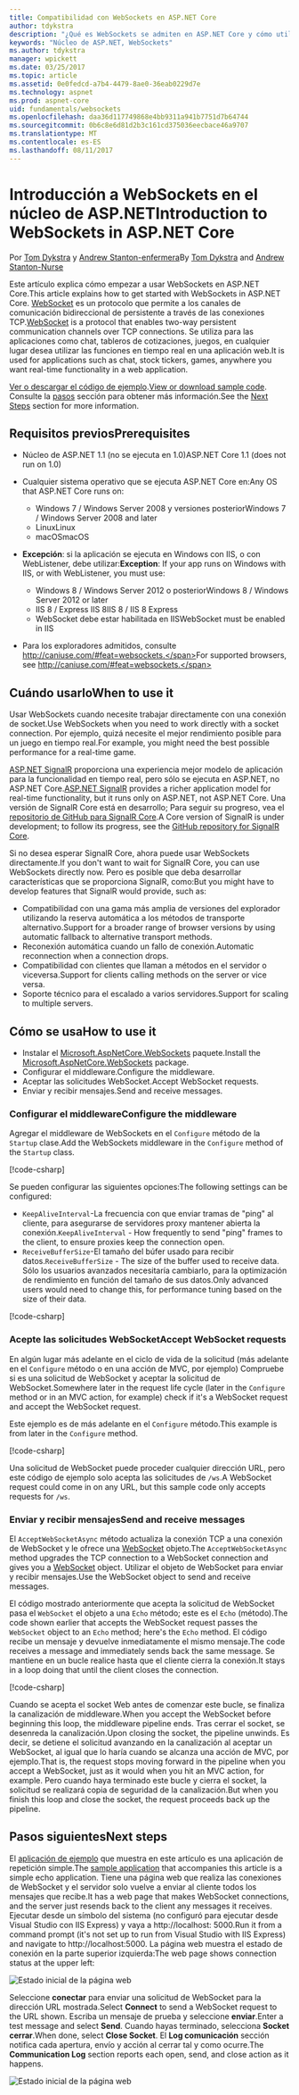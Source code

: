 ```yaml
---
title: Compatibilidad con WebSockets en ASP.NET Core
author: tdykstra
description: "¿Qué es WebSockets se admiten en ASP.NET Core y cómo utilizarlo."
keywords: "Núcleo de ASP.NET, WebSockets"
ms.author: tdykstra
manager: wpickett
ms.date: 03/25/2017
ms.topic: article
ms.assetid: 0e0fedcd-a7b4-4479-8ae0-36eab0229d7e
ms.technology: aspnet
ms.prod: aspnet-core
uid: fundamentals/websockets
ms.openlocfilehash: daa36d117749868e4bb9311a941b7751d7b64744
ms.sourcegitcommit: 0b6c8e6d81d2b3c161cd375036eecbace46a9707
ms.translationtype: MT
ms.contentlocale: es-ES
ms.lasthandoff: 08/11/2017
---
```

# <a name="introduction-to-websockets-in-aspnet-core"></a><span data-ttu-id="eb2e2-104">Introducción a WebSockets en el núcleo de ASP.NET</span><span class="sxs-lookup"><span data-stu-id="eb2e2-104">Introduction to WebSockets in ASP.NET Core</span></span>

<span data-ttu-id="eb2e2-105">Por [Tom Dykstra](https://github.com/tdykstra) y [Andrew Stanton-enfermera](https://github.com/anurse)</span><span class="sxs-lookup"><span data-stu-id="eb2e2-105">By [Tom Dykstra](https://github.com/tdykstra) and [Andrew Stanton-Nurse](https://github.com/anurse)</span></span>

<span data-ttu-id="eb2e2-106">Este artículo explica cómo empezar a usar WebSockets en ASP.NET Core.</span><span class="sxs-lookup"><span data-stu-id="eb2e2-106">This article explains how to get started with WebSockets in ASP.NET Core.</span></span> <span data-ttu-id="eb2e2-107">[WebSocket](https://en.wikipedia.org/wiki/WebSocket) es un protocolo que permite a los canales de comunicación bidireccional de persistente a través de las conexiones TCP.</span><span class="sxs-lookup"><span data-stu-id="eb2e2-107">[WebSocket](https://en.wikipedia.org/wiki/WebSocket) is a protocol that enables two-way persistent communication channels over TCP connections.</span></span> <span data-ttu-id="eb2e2-108">Se utiliza para las aplicaciones como chat, tableros de cotizaciones, juegos, en cualquier lugar desea utilizar las funciones en tiempo real en una aplicación web.</span><span class="sxs-lookup"><span data-stu-id="eb2e2-108">It is used for applications such as chat, stock tickers, games, anywhere you want real-time functionality in a web application.</span></span>

<span data-ttu-id="eb2e2-109">[Ver o descargar el código de ejemplo](https://github.com/aspnet/Docs/tree/master/aspnetcore/fundamentals/websockets/sample).</span><span class="sxs-lookup"><span data-stu-id="eb2e2-109">[View or download sample code](https://github.com/aspnet/Docs/tree/master/aspnetcore/fundamentals/websockets/sample).</span></span> <span data-ttu-id="eb2e2-110">Consulte la [pasos](#next-steps) sección para obtener más información.</span><span class="sxs-lookup"><span data-stu-id="eb2e2-110">See the [Next Steps](#next-steps) section for more information.</span></span>


## <a name="prerequisites"></a><span data-ttu-id="eb2e2-111">Requisitos previos</span><span class="sxs-lookup"><span data-stu-id="eb2e2-111">Prerequisites</span></span>

* <span data-ttu-id="eb2e2-112">Núcleo de ASP.NET 1.1 (no se ejecuta en 1.0)</span><span class="sxs-lookup"><span data-stu-id="eb2e2-112">ASP.NET Core 1.1 (does not run on 1.0)</span></span>
* <span data-ttu-id="eb2e2-113">Cualquier sistema operativo que se ejecuta ASP.NET Core en:</span><span class="sxs-lookup"><span data-stu-id="eb2e2-113">Any OS that ASP.NET Core runs on:</span></span>
  
  * <span data-ttu-id="eb2e2-114">Windows 7 / Windows Server 2008 y versiones posterior</span><span class="sxs-lookup"><span data-stu-id="eb2e2-114">Windows 7 / Windows Server 2008 and later</span></span>
  * <span data-ttu-id="eb2e2-115">Linux</span><span class="sxs-lookup"><span data-stu-id="eb2e2-115">Linux</span></span>
  * <span data-ttu-id="eb2e2-116">macOS</span><span class="sxs-lookup"><span data-stu-id="eb2e2-116">macOS</span></span>

* <span data-ttu-id="eb2e2-117">**Excepción**: si la aplicación se ejecuta en Windows con IIS, o con WebListener, debe utilizar:</span><span class="sxs-lookup"><span data-stu-id="eb2e2-117">**Exception**: If your app runs on Windows with IIS, or with WebListener, you must use:</span></span>

  * <span data-ttu-id="eb2e2-118">Windows 8 / Windows Server 2012 o posterior</span><span class="sxs-lookup"><span data-stu-id="eb2e2-118">Windows 8 / Windows Server 2012 or later</span></span>
  * <span data-ttu-id="eb2e2-119">IIS 8 / Express IIS 8</span><span class="sxs-lookup"><span data-stu-id="eb2e2-119">IIS 8 / IIS 8 Express</span></span>
  * <span data-ttu-id="eb2e2-120">WebSocket debe estar habilitada en IIS</span><span class="sxs-lookup"><span data-stu-id="eb2e2-120">WebSocket must be enabled in IIS</span></span>

* <span data-ttu-id="eb2e2-121">Para los exploradores admitidos, consulte http://caniuse.com/#feat=websockets.</span><span class="sxs-lookup"><span data-stu-id="eb2e2-121">For supported browsers, see http://caniuse.com/#feat=websockets.</span></span>

## <a name="when-to-use-it"></a><span data-ttu-id="eb2e2-122">Cuándo usarlo</span><span class="sxs-lookup"><span data-stu-id="eb2e2-122">When to use it</span></span>

<span data-ttu-id="eb2e2-123">Usar WebSockets cuando necesite trabajar directamente con una conexión de socket.</span><span class="sxs-lookup"><span data-stu-id="eb2e2-123">Use WebSockets when you need to work directly with a socket connection.</span></span> <span data-ttu-id="eb2e2-124">Por ejemplo, quizá necesite el mejor rendimiento posible para un juego en tiempo real.</span><span class="sxs-lookup"><span data-stu-id="eb2e2-124">For example, you might need the best possible performance for a real-time game.</span></span>

<span data-ttu-id="eb2e2-125">[ASP.NET SignalR](https://docs.microsoft.com/aspnet/signalr/overview/getting-started/introduction-to-signalr) proporciona una experiencia mejor modelo de aplicación para la funcionalidad en tiempo real, pero sólo se ejecuta en ASP.NET, no ASP.NET Core.</span><span class="sxs-lookup"><span data-stu-id="eb2e2-125">[ASP.NET SignalR](https://docs.microsoft.com/aspnet/signalr/overview/getting-started/introduction-to-signalr) provides a richer application model for real-time functionality, but it runs only on ASP.NET, not ASP.NET Core.</span></span> <span data-ttu-id="eb2e2-126">Una versión de SignalR Core está en desarrollo; Para seguir su progreso, vea el [repositorio de GitHub para SignalR Core](https://github.com/aspnet/SignalR).</span><span class="sxs-lookup"><span data-stu-id="eb2e2-126">A Core version of SignalR is under development; to follow its progress, see the [GitHub repository for SignalR Core](https://github.com/aspnet/SignalR).</span></span>

<span data-ttu-id="eb2e2-127">Si no desea esperar SignalR Core, ahora puede usar WebSockets directamente.</span><span class="sxs-lookup"><span data-stu-id="eb2e2-127">If you don't want to wait for SignalR Core, you can use WebSockets directly now.</span></span> <span data-ttu-id="eb2e2-128">Pero es posible que deba desarrollar características que se proporciona SignalR, como:</span><span class="sxs-lookup"><span data-stu-id="eb2e2-128">But you might have to develop features that SignalR would provide, such as:</span></span>

* <span data-ttu-id="eb2e2-129">Compatibilidad con una gama más amplia de versiones del explorador utilizando la reserva automática a los métodos de transporte alternativo.</span><span class="sxs-lookup"><span data-stu-id="eb2e2-129">Support for a broader range of browser versions by using automatic fallback to alternative transport methods.</span></span>
* <span data-ttu-id="eb2e2-130">Reconexión automática cuando un fallo de conexión.</span><span class="sxs-lookup"><span data-stu-id="eb2e2-130">Automatic reconnection when a connection drops.</span></span>
* <span data-ttu-id="eb2e2-131">Compatibilidad con clientes que llaman a métodos en el servidor o viceversa.</span><span class="sxs-lookup"><span data-stu-id="eb2e2-131">Support for clients calling methods on the server or vice versa.</span></span>
* <span data-ttu-id="eb2e2-132">Soporte técnico para el escalado a varios servidores.</span><span class="sxs-lookup"><span data-stu-id="eb2e2-132">Support for scaling to multiple servers.</span></span>

## <a name="how-to-use-it"></a><span data-ttu-id="eb2e2-133">Cómo se usa</span><span class="sxs-lookup"><span data-stu-id="eb2e2-133">How to use it</span></span>

* <span data-ttu-id="eb2e2-134">Instalar el [Microsoft.AspNetCore.WebSockets](https://www.nuget.org/packages/Microsoft.AspNetCore.WebSockets/) paquete.</span><span class="sxs-lookup"><span data-stu-id="eb2e2-134">Install the [Microsoft.AspNetCore.WebSockets](https://www.nuget.org/packages/Microsoft.AspNetCore.WebSockets/) package.</span></span>
* <span data-ttu-id="eb2e2-135">Configurar el middleware.</span><span class="sxs-lookup"><span data-stu-id="eb2e2-135">Configure the middleware.</span></span>
* <span data-ttu-id="eb2e2-136">Aceptar las solicitudes WebSocket.</span><span class="sxs-lookup"><span data-stu-id="eb2e2-136">Accept WebSocket requests.</span></span>
* <span data-ttu-id="eb2e2-137">Enviar y recibir mensajes.</span><span class="sxs-lookup"><span data-stu-id="eb2e2-137">Send and receive messages.</span></span>

### <a name="configure-the-middleware"></a><span data-ttu-id="eb2e2-138">Configurar el middleware</span><span class="sxs-lookup"><span data-stu-id="eb2e2-138">Configure the middleware</span></span>

<span data-ttu-id="eb2e2-139">Agregar el middleware de WebSockets en el `Configure` método de la `Startup` clase.</span><span class="sxs-lookup"><span data-stu-id="eb2e2-139">Add the WebSockets middleware in the `Configure` method of the `Startup` class.</span></span>

[!code-csharp[](websockets/sample/Startup.cs?name=UseWebSockets)]

<span data-ttu-id="eb2e2-140">Se pueden configurar las siguientes opciones:</span><span class="sxs-lookup"><span data-stu-id="eb2e2-140">The following settings can be configured:</span></span>

* <span data-ttu-id="eb2e2-141">`KeepAliveInterval`-La frecuencia con que enviar tramas de "ping" al cliente, para asegurarse de servidores proxy mantener abierta la conexión.</span><span class="sxs-lookup"><span data-stu-id="eb2e2-141">`KeepAliveInterval` - How frequently to send "ping" frames to the client, to ensure proxies keep the connection open.</span></span>
* <span data-ttu-id="eb2e2-142">`ReceiveBufferSize`-El tamaño del búfer usado para recibir datos.</span><span class="sxs-lookup"><span data-stu-id="eb2e2-142">`ReceiveBufferSize` - The size of the buffer used to receive data.</span></span> <span data-ttu-id="eb2e2-143">Sólo los usuarios avanzados necesitaría cambiarlo, para la optimización de rendimiento en función del tamaño de sus datos.</span><span class="sxs-lookup"><span data-stu-id="eb2e2-143">Only advanced users would need to change this, for performance tuning based on the size of their data.</span></span>

[!code-csharp[](websockets/sample/Startup.cs?name=UseWebSocketsOptions)]

### <a name="accept-websocket-requests"></a><span data-ttu-id="eb2e2-144">Acepte las solicitudes WebSocket</span><span class="sxs-lookup"><span data-stu-id="eb2e2-144">Accept WebSocket requests</span></span>

<span data-ttu-id="eb2e2-145">En algún lugar más adelante en el ciclo de vida de la solicitud (más adelante en el `Configure` método o en una acción de MVC, por ejemplo) Compruebe si es una solicitud de WebSocket y aceptar la solicitud de WebSocket.</span><span class="sxs-lookup"><span data-stu-id="eb2e2-145">Somewhere later in the request life cycle (later in the `Configure` method or in an MVC action, for example) check if it's a WebSocket request and accept the WebSocket request.</span></span>

<span data-ttu-id="eb2e2-146">Este ejemplo es de más adelante en el `Configure` método.</span><span class="sxs-lookup"><span data-stu-id="eb2e2-146">This example is from later in the `Configure` method.</span></span>

[!code-csharp[](websockets/sample/Startup.cs?name=AcceptWebSocket&highlight=7)]

<span data-ttu-id="eb2e2-147">Una solicitud de WebSocket puede proceder cualquier dirección URL, pero este código de ejemplo solo acepta las solicitudes de `/ws`.</span><span class="sxs-lookup"><span data-stu-id="eb2e2-147">A WebSocket request could come in on any URL, but this sample code only accepts requests for `/ws`.</span></span>

### <a name="send-and-receive-messages"></a><span data-ttu-id="eb2e2-148">Enviar y recibir mensajes</span><span class="sxs-lookup"><span data-stu-id="eb2e2-148">Send and receive messages</span></span>

<span data-ttu-id="eb2e2-149">El `AcceptWebSocketAsync` método actualiza la conexión TCP a una conexión de WebSocket y le ofrece una [WebSocket](https://docs.microsoft.com/dotnet/core/api/system.net.websockets.websocket) objeto.</span><span class="sxs-lookup"><span data-stu-id="eb2e2-149">The `AcceptWebSocketAsync` method upgrades the TCP connection to a WebSocket connection and gives you a [WebSocket](https://docs.microsoft.com/dotnet/core/api/system.net.websockets.websocket) object.</span></span> <span data-ttu-id="eb2e2-150">Utilizar el objeto de WebSocket para enviar y recibir mensajes.</span><span class="sxs-lookup"><span data-stu-id="eb2e2-150">Use the WebSocket object to send and receive messages.</span></span>

<span data-ttu-id="eb2e2-151">El código mostrado anteriormente que acepta la solicitud de WebSocket pasa el `WebSocket` el objeto a una `Echo` método; este es el `Echo` (método).</span><span class="sxs-lookup"><span data-stu-id="eb2e2-151">The code shown earlier that accepts the WebSocket request passes the `WebSocket` object to an `Echo` method; here's the `Echo` method.</span></span> <span data-ttu-id="eb2e2-152">El código recibe un mensaje y devuelve inmediatamente el mismo mensaje.</span><span class="sxs-lookup"><span data-stu-id="eb2e2-152">The code receives a message and immediately sends back the same message.</span></span> <span data-ttu-id="eb2e2-153">Se mantiene en un bucle realice hasta que el cliente cierra la conexión.</span><span class="sxs-lookup"><span data-stu-id="eb2e2-153">It stays in a loop doing that until the client closes the connection.</span></span> 

[!code-csharp[](websockets/sample/Startup.cs?name=Echo)]

<span data-ttu-id="eb2e2-154">Cuando se acepta el socket Web antes de comenzar este bucle, se finaliza la canalización de middleware.</span><span class="sxs-lookup"><span data-stu-id="eb2e2-154">When you accept the WebSocket before beginning this loop, the middleware pipeline ends.</span></span>  <span data-ttu-id="eb2e2-155">Tras cerrar el socket, se desenreda la canalización.</span><span class="sxs-lookup"><span data-stu-id="eb2e2-155">Upon closing the socket, the pipeline unwinds.</span></span> <span data-ttu-id="eb2e2-156">Es decir, se detiene el solicitud avanzando en la canalización al aceptar un WebSocket, al igual que lo haría cuando se alcanza una acción de MVC, por ejemplo.</span><span class="sxs-lookup"><span data-stu-id="eb2e2-156">That is, the request stops moving forward in the pipeline when you accept a WebSocket, just as it would when you hit an MVC action, for example.</span></span>  <span data-ttu-id="eb2e2-157">Pero cuando haya terminado este bucle y cierra el socket, la solicitud se realizará copia de seguridad de la canalización.</span><span class="sxs-lookup"><span data-stu-id="eb2e2-157">But when you finish this loop and close the socket, the request proceeds back up the pipeline.</span></span>

## <a name="next-steps"></a><span data-ttu-id="eb2e2-158">Pasos siguientes</span><span class="sxs-lookup"><span data-stu-id="eb2e2-158">Next steps</span></span>

<span data-ttu-id="eb2e2-159">El [aplicación de ejemplo](https://github.com/aspnet/Docs/tree/master/aspnetcore/fundamentals/websockets/sample) que muestra en este artículo es una aplicación de repetición simple.</span><span class="sxs-lookup"><span data-stu-id="eb2e2-159">The [sample application](https://github.com/aspnet/Docs/tree/master/aspnetcore/fundamentals/websockets/sample) that accompanies this article is a simple echo application.</span></span> <span data-ttu-id="eb2e2-160">Tiene una página web que realiza las conexiones de WebSocket y el servidor solo vuelve a enviar al cliente todos los mensajes que recibe.</span><span class="sxs-lookup"><span data-stu-id="eb2e2-160">It has a web page that makes WebSocket connections, and the server just resends back to the client any messages it receives.</span></span> <span data-ttu-id="eb2e2-161">Ejecutar desde un símbolo del sistema (no configuró para ejecutar desde Visual Studio con IIS Express) y vaya a http://localhost: 5000.</span><span class="sxs-lookup"><span data-stu-id="eb2e2-161">Run it from a command prompt (it's not set up to run from Visual Studio with IIS Express) and navigate to http://localhost:5000.</span></span> <span data-ttu-id="eb2e2-162">La página web muestra el estado de conexión en la parte superior izquierda:</span><span class="sxs-lookup"><span data-stu-id="eb2e2-162">The web page shows connection status at the upper left:</span></span>

![Estado inicial de la página web](websockets/_static/start.png)

<span data-ttu-id="eb2e2-164">Seleccione **conectar** para enviar una solicitud de WebSocket para la dirección URL mostrada.</span><span class="sxs-lookup"><span data-stu-id="eb2e2-164">Select **Connect** to send a WebSocket request to the URL shown.</span></span>  <span data-ttu-id="eb2e2-165">Escriba un mensaje de prueba y seleccione **enviar**.</span><span class="sxs-lookup"><span data-stu-id="eb2e2-165">Enter a test message and select **Send**.</span></span> <span data-ttu-id="eb2e2-166">Cuando hayas terminado, selecciona **Socket cerrar**.</span><span class="sxs-lookup"><span data-stu-id="eb2e2-166">When done, select **Close Socket**.</span></span> <span data-ttu-id="eb2e2-167">El **Log comunicación** sección notifica cada apertura, envío y acción al cerrar tal y como ocurre.</span><span class="sxs-lookup"><span data-stu-id="eb2e2-167">The **Communication Log** section reports each open, send, and close action as it happens.</span></span>

![Estado inicial de la página web](websockets/_static/end.png)
